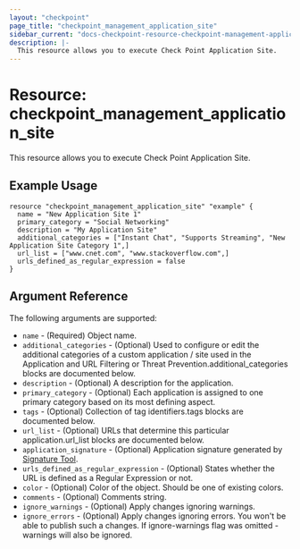 ```yaml
---
layout: "checkpoint"
page_title: "checkpoint_management_application_site"
sidebar_current: "docs-checkpoint-resource-checkpoint-management-application-site"
description: |-
  This resource allows you to execute Check Point Application Site.
---
```


# Resource: checkpoint_management_application_site

This resource allows you to execute Check Point Application Site.

## Example Usage


```hcl
resource "checkpoint_management_application_site" "example" {
  name = "New Application Site 1"
  primary_category = "Social Networking"
  description = "My Application Site"
  additional_categories = ["Instant Chat", "Supports Streaming", "New Application Site Category 1",]
  url_list = ["www.cnet.com", "www.stackoverflow.com",]
  urls_defined_as_regular_expression = false
}
```

## Argument Reference

The following arguments are supported:

* `name` - (Required) Object name. 
* `additional_categories` - (Optional) Used to configure or edit the additional categories of a custom application / site used in the Application and URL Filtering or Threat Prevention.additional_categories blocks are documented below.
* `description` - (Optional) A description for the application. 
* `primary_category` - (Optional) Each application is assigned to one primary category based on its most defining aspect. 
* `tags` - (Optional) Collection of tag identifiers.tags blocks are documented below.
* `url_list` - (Optional) URLs that determine this particular application.url_list blocks are documented below.
* `application_signature` - (Optional) Application signature generated by <a href="https://supportcenter.checkpoint.com/supportcenter/portal?eventSubmit_doGoviewsolutiondetails=&solutionid=sk103051">Signature Tool</a>. 
* `urls_defined_as_regular_expression` - (Optional) States whether the URL is defined as a Regular Expression or not. 
* `color` - (Optional) Color of the object. Should be one of existing colors. 
* `comments` - (Optional) Comments string. 
* `ignore_warnings` - (Optional) Apply changes ignoring warnings. 
* `ignore_errors` - (Optional) Apply changes ignoring errors. You won't be able to publish such a changes. If ignore-warnings flag was omitted - warnings will also be ignored. 
